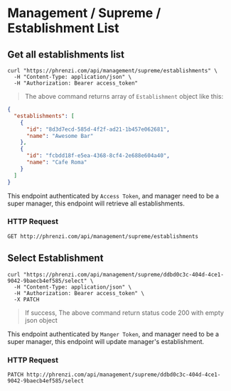 # Management / Supreme / Establishment List

## Get all establishments list

```shell
curl "https://phrenzi.com/api/management/supreme/establishments" \
  -H "Content-Type: application/json" \
  -H "Authorization: Bearer access_token"
```

> The above command returns array of `Establishment` object like this:

```json
{
  "establishments": [
    {
      "id": "8d3d7ecd-585d-4f2f-ad21-1b457e062681",
      "name": "Awesome Bar"
    },
    {
      "id": "fcbdd18f-e5ea-4368-8cf4-2e688e604a40",
      "name": "Cafe Roma"
    }
  ]
}
```

This endpoint authenticated by `Access Token`, and manager need to be a super manager, this endpoint will retrieve all establishments.

### HTTP Request

`GET http://phrenzi.com/api/management/supreme/establishments`

## Select Establishment

```shell
curl "https://phrenzi.com/api/management/supreme/ddbd0c3c-404d-4ce1-9042-9baecb4ef585/select" \
  -H "Content-Type: application/json" \
  -H "Authorization: Bearer access_token" \
  -X PATCH
```

> If success, The above command return status code 200 with empty json object

This endpoint authenticated by `Manger Token`, and manager need to be a super manager, this endpoint will update manager's establishment.

### HTTP Request

`PATCH http://phrenzi.com/api/management/supreme/ddbd0c3c-404d-4ce1-9042-9baecb4ef585/select`
